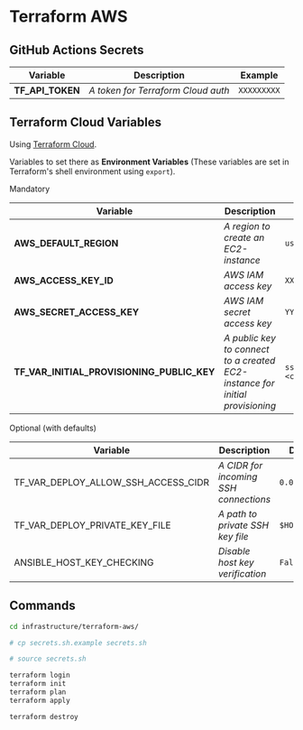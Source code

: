 # Terraform AWS

## GitHub Actions Secrets

| Variable | Description | Example |
| ------ | ------ | ------ |
| **TF_API_TOKEN** | *A token for Terraform Cloud auth* | `XXXXXXXXX`

## Terraform Cloud Variables

Using [Terraform Cloud](https://app.terraform.io/).

Variables to set there as **Environment Variables** (These variables are set in Terraform's shell environment using `export`).

Mandatory

| Variable | Description | Example |
| ------ | ------ | ------ |
| **AWS_DEFAULT_REGION** | *A region to create an EC2-instance* | `us-east-1`
| **AWS_ACCESS_KEY_ID** | *AWS IAM access key* | `XXXXXXXXXXXXXXXX`
| **AWS_SECRET_ACCESS_KEY** | *AWS IAM secret access key* | `YYYYYYYYYYYYYYYY`
| **TF_VAR_INITIAL_PROVISIONING_PUBLIC_KEY** | *A public key to connect to a created EC2-instance for initial provisioning* |`ssh-rsa XXXX <comment>`

Optional (with defaults)

| Variable | Description | Default Value |
| ------ | ------ | ------ |
| TF_VAR_DEPLOY_ALLOW_SSH_ACCESS_CIDR | *A CIDR for incoming SSH connections* | `0.0.0.0/0`
| TF_VAR_DEPLOY_PRIVATE_KEY_FILE | *A path to private SSH key file* | `$HOME/.ssh/id_rsa`
| ANSIBLE_HOST_KEY_CHECKING | *Disable host key verification* | `False`


## Commands

```bash
cd infrastructure/terraform-aws/

# cp secrets.sh.example secrets.sh

# source secrets.sh

terraform login
terraform init
terraform plan
terraform apply

terraform destroy
```
